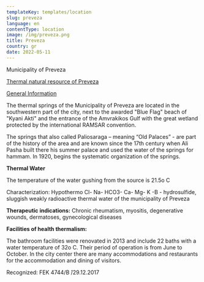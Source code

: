 ```yaml
---
templateKey: templates/location
slug: preveza
language: en
contentType: location
image: /img/preveza.png
title: Preveza
country: gr
date: 2022-05-11
---
```

Municipality of Preveza

<ins>Thermal natural resource of Preveza</ins>

<ins>General Information</ins>

The thermal springs of the Municipality of Preveza are located in the southwestern part of the city, next to the awarded "Blue Flag" beach of "Kyani Akti" and the entrance of the Amvrakikos Gulf with the great wetland protected by the international RAMSAR convention.

The springs that also called Paliosaraga – meaning “Old Palaces” - are part of the history of the area and are known since the 17th century when Ali Pasha built there his summer palace and used the water of the springs for hammam. In 1920, begins the systematic organization of the springs. 

**Thermal Water**

The temperature of the water gushing from the source is 21.5o C

Characterization: Hypothermo Cl- Na- HCO3- Ca- Mg- K -B - hydrosulfide, sluggish weakly radioactive thermal water of the municipality of Preveza

**Therapeutic indications:** Chronic rheumatism, myositis, degenerative wounds, dermatoses, gynecological diseases

**Facilities of health thermalism:**

The bathroom facilities were renovated in 2013 and include 22 baths with a water temperature of 32o C. Their period of operation is from June to October. In the city center there are many accommodations and restaurants for the accommodation and dining of visitors.

Recognized: FEK 4744/Β ́/29.12.2017